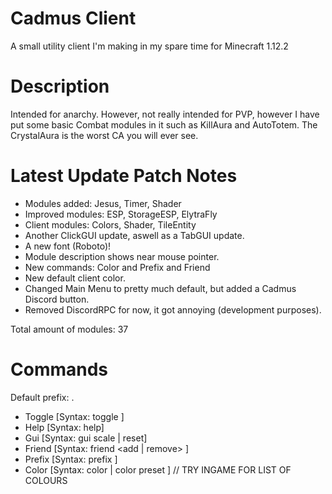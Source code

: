 # Cadmus Client
A small utility client I'm making in my spare time for Minecraft 1.12.2

# Description
Intended for anarchy. However, not really intended for PVP, however I have put some basic Combat modules in it
such as KillAura and AutoTotem. The CrystalAura is the worst CA you will ever see.

# Latest Update Patch Notes
- Modules added: Jesus, Timer, Shader
- Improved modules: ESP, StorageESP, ElytraFly
- Client modules: Colors, Shader, TileEntity 
- Another ClickGUI update, aswell as a TabGUI update.
- A new font (Roboto)!
- Module description shows near mouse pointer.
- New commands: Color and Prefix and Friend
- New default client color.
- Changed Main Menu to pretty much default, but added a Cadmus Discord button.
- Removed DiscordRPC for now, it got annoying (development purposes).

Total amount of modules: 37

# Commands

Default prefix: .

- Toggle [Syntax: toggle <name>]
- Help   [Syntax: help]
- Gui    [Syntax: gui scale <val> | reset]
- Friend [Syntax: friend <add | remove> <name>]
- Prefix [Syntax: prefix <prefix>]
- Color  [Syntax: color <color> <value> | color preset <color>]  // TRY INGAME FOR LIST OF COLOURS
